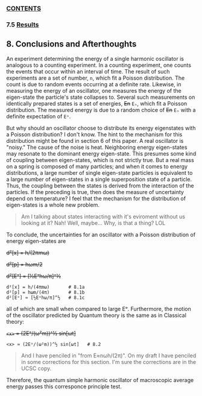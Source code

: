 ### [CONTENTS](CONTENTS.md)

### 7.5 [Results](RESULTS.md)

## 8. Conclusions and Afterthoughts

An experiment determining the energy of a single harmonic oscillator is analogous to a counting experiment.
In a counting experiment, one counts the events that occur within an interval of time.
The result of such experiments are a set of number, `n`, which fit a Poisson distribution.
The count is due to random events occurring at a definite rate.
Likewise, in measuring the energy of an oscillator,
one measures the energy of the eigen-state the particle's state collapses to.
Several such measurements on identically prepared states is a set of energies,
~~En~~ `Eₙ`, which fit a Poisson distribution.
The measured energy is due to a random choice of ~~En~~ `Eₙ` with a definite expectation of `Eᵒ`.

But why should an oscillator choose to distribute its energy eigenstates with a Poisson distribution?
I don't know.
The hint to the mechanism for this distribution might be found in section 6 of this paper.
A real oscillator is "noisy."
The cause of the noise is heat.
Neighboring energy eigen-states may resonate to the dominant energy eigen-state.
This presumes some kind of coupling between eigen-states, which is not strictly true.
But a real mass on a spring is composed of many particles;
and when it comes to energy distributions,
a large number of single eigen-state particles is equivalent to
a large number of eigen-states in a single superposition state of a particle.
Thus, the coupling between the states is derived from the interaction of the particles.
If the preceding is true, then does the measure of uncertainty depend on temperature?
I feel that the mechanism for the distribution of eigen-states is a whole new problem.

> Am I talking about states interacting with it's eviroment without us looking at it?
> Nah!  Well, maybe...  Why, is that a thing?  LOL

To conclude, the uncertainties for an oscillator with a Poisson distribution of energy eigen-states are

~~d²[x] = h/(2πmω)~~

~~d²[p] = hωm/2~~

~~d²[Eᵒ] = [½Eᵒhω/π]^½~~

    d²[x] = h/(4πmω)       # 8.1a
    d²[p] = hωm/(4π)       # 8.1b
    d²[Eᵒ] ≈ [½Eᵒhω/π]^½   # 8.1c

all of which are small when compared to large Eᵒ.
Furthermore, the motion of the oscillator predicted by Quantum theory is the same as in Classical theory:

~~`<x>` = (2Eᵒ/(ω²m))^½ sin[ωt]~~

    <x> ≈ (2Eᵒ/(ω²m))^½ sin[ωt]   # 8.2

> And I have penciled in "from E≈nωh/(2π)".
> On my draft I have penciled in some corrections for this section.
> I'm sure the corrections are in the UCSC copy.

Therefore, the quantum simple harmonic oscillator of macroscopic average energy
passes this corresponce principle test.
